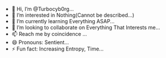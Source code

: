- 👋 Hi, I’m @Turbocyb0rg...
- 👀 I’m interested in Nothing(Cannot be described...)
- 🌱 I’m currently learning Everything ASAP...
- 💞️ I’m looking to collaborate on Everything That Interests me...
- 📫 Reach me by coincidence ...
- 😄 Pronouns: Sentient...
- ⚡ Fun fact: Increasing Entropy, Time...

<!---
Turbocyb0rg/Turbocyb0rg is a ✨ special ✨ repository because its `README.md` (this file) appears on your GitHub profile.
You can click the Preview link to take a look at your changes.
--->

